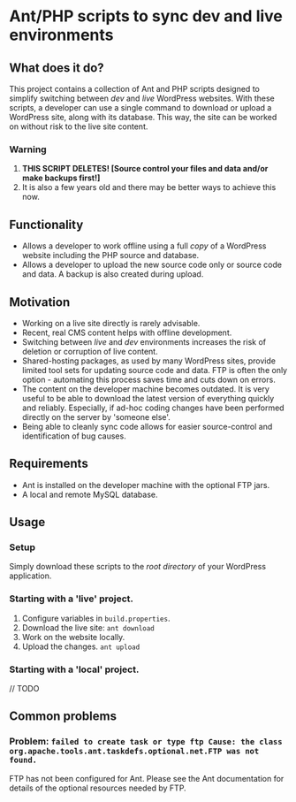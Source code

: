 # Ant/PHP scripts to sync dev and live environments
## What does it do?
This project contains a collection of Ant and PHP scripts designed to simplify switching between _dev_ and _live_ WordPress websites. With these scripts, a developer can use a single command to download or upload a WordPress site, along with its database. This way, the site can be worked on without risk to the live site content.

### Warning
1. __THIS SCRIPT DELETES! [Source control your files and data and/or make backups first!]__
2. It is also a few years old and there may be better ways to achieve this now.

## Functionality
* Allows a developer to work offline using a full *copy* of a WordPress website including the PHP source and database.
* Allows a developer to upload the new source code only or source code and data. A backup is also created during upload.

## Motivation
* Working on a live site directly is rarely advisable.
* Recent, real CMS content helps with offline development.
* Switching between _live_ and _dev_ environments increases the risk of deletion or corruption of live content.
* Shared-hosting packages, as used by many WordPress sites, provide limited tool sets for updating source code and data. FTP is often the only option - automating this process saves time and cuts down on errors.
* The content on the developer machine becomes outdated. It is very useful to be able to download the latest version of everything quickly and reliably. Especially, if ad-hoc coding changes have been performed directly on the server by 'someone else'.
* Being able to cleanly sync code allows for easier source-control and identification of bug causes.

## Requirements
* Ant is installed on the developer machine with the optional FTP jars.
* A local and remote MySQL database.

## Usage

### Setup
Simply download these scripts to the *root directory* of your WordPress application.

### Starting with a 'live' project.
1. Configure variables in `build.properties`.
2. Download the live site: `ant download`
4. Work on the website locally.
5. Upload the changes. `ant upload`

### Starting with a 'local' project.
// TODO

## Common problems
### Problem: `failed to create task or type ftp Cause: the class org.apache.tools.ant.taskdefs.optional.net.FTP was not found.`
FTP has not been configured for Ant. Please see the Ant documentation for details of the optional resources needed by FTP.
